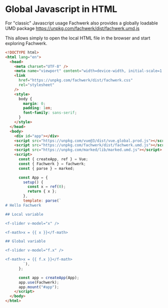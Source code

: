 # Global Javascript in HTML

For "classic" Javascript usage Fachwerk also provides a globally loadable UMD package https://unpkg.com/fachwerk/dist/fachwerk.umd.js

This allows simply to open the local HTML file in the browser and start exploring Fachwerk.

```html
<!DOCTYPE html>
<html lang="en">
  <head>
    <meta charset="UTF-8" />
    <meta name="viewport" content="width=device-width, initial-scale=1.0" />
    <link
      href="https://unpkg.com/fachwerk/dist/fachwerk.css"
      rel="stylesheet"
    />
    <style>
      body {
        margin: 0;
        padding: 1em;
        font-family: sans-serif;
      }
    </style>
  </head>
  <body>
    <div id="app"></div>
    <script src="https://unpkg.com/vue@3/dist/vue.global.prod.js"></script>
    <script src="https://unpkg.com/fachwerk/dist/fachwerk.umd.js"></script>
    <script src="https://unpkg.com/marked/lib/marked.umd.js"></script>
    <script>
      const { createApp, ref } = Vue;
      const { Fachwerk } = fachwerk;
      const { parse } = marked;

      const App = {
        setup() {
          const x = ref(0);
          return { x };
        },
        template: parse(`
# Hello Fachwerk

## Local variable

<f-slider v-model="x" />

<f-math>x = {{ x }}</f-math>

## Global variable

<f-slider v-model="f.x" />

<f-math>x = {{ f.x }}</f-math>
        `),
      };

      const app = createApp(App);
      app.use(Fachwerk);
      app.mount("#app");
    </script>
  </body>
</html>
```
